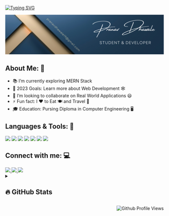 <!-- # Hola Amigos,<br> I'm Pranav - aka [NoddY] 👋 -->

[![Typing SVG](https://readme-typing-svg.herokuapp.com?color=ffecd2&size=29&multiline=true&width=900&lines=Welcome+To+The+Pranav+Dhawale's+Github+Profile)](https://git.io/typing-svg)

<img src="./img/banner.png">

## About Me: 🤗

- 📚 I’m currently exploring MERN Stack
- 🥅 2023 Goals: Learn more about Web Development 🕸️
- 👯 I’m looking to collaborate on Real World Applications 😃
- ⚡ Fun fact: I ❤️ to Eat 🍽️ and Travel 🧳
- 🎓 Education: Pursing Diploma in Computer Engineering 🖥️

## Languages & Tools: 🧰

![](https://img.shields.io/badge/Python-ffde57?style=for-the-badge&logo=python)
![](https://img.shields.io/badge/Node.js-339933?style=for-the-badge&logo=nodedotjs&logoColor=white)
![](https://img.shields.io/badge/React-ffffff?style=for-the-badge&logo=react&logoColor=61DBFB)
![](https://img.shields.io/badge/MongoDB-4DB33D?style=for-the-badge&logo=mongodb&logoColor=3F3E42)
![](https://img.shields.io/badge/MYSQL-f29111?style=for-the-badge&logo=mysql&logoColor=00758F)
![](https://img.shields.io/badge/GitHub-100000?style=for-the-badge&logo=github&logoColor=white)
![](https://img.shields.io/badge/Linux-000000?style=for-the-badge&logo=linux&logoColor=yellow)

## Connect with me: 💻

<a href="mailto:pranavdhawale19@gmail.com">
<img src="https://img.shields.io/badge/Gmail-D14836?style=for-the-badge&logo=gmail&logoColor=white" />
</a>
<a href="https://www.linkedin.com/in/pranav-dhawale-324452212/" target="_blank" >
<img src="https://img.shields.io/badge/LinkedIn-0077B5?style=for-the-badge&logo=linkedin&logoColor=white" />
</a>
<a href="https://www.instagram.com/pranav_dhawale_19" target="_blank">
<img src="https://img.shields.io/badge/Instagram-E4405F?style=for-the-badge&logo=instagram&logoColor=white" />
</a>

<br>

<details>
<summary><h2>🔥 GitHub Stats</h2></summary>

[![GitHub Streak](https://streak-stats.demolab.com/?user=pranavdhawale&theme=midnight-purple&hide_border=true)](https://git.io/streak-stats)

</details>

<div align="right">

![Github Profile Views](https://komarev.com/ghpvc/?username=pranavdhawale&color=181717&style=flat-square&label=Profile+Views)

</div>

